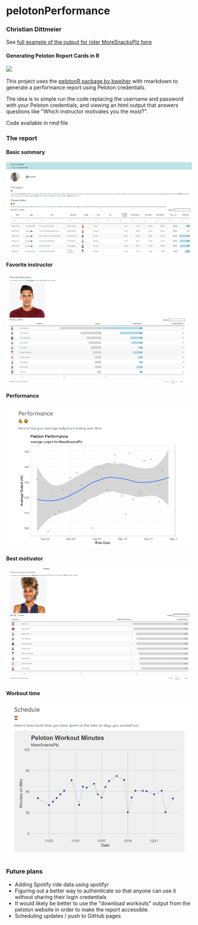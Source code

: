 # pelotonPerformance

### Christian Dittmeier

See [full example of the output for rider MoreSnacksPlz here](https://cdittmeier.github.io/pelotonPerformance/moresnacksplz)

#### Generating Peloton Report Cards in R

![](https://media.giphy.com/media/8kJxY6NgLtfAiMRSAB/giphy.gif)

This project uses the [pelotonR package by bweiher](https://github.com/bweiher/pelotonR) with rmarkdown to generate a performance report using Peloton credentials. 

The idea is to simple run the code replacing the username and password with your Peloton credentials, and viewing an html output that answers questions like "Which instructor motivates you the most?". 

Code available in rmd file

### The report

#### Basic summary
![](man/figures/reportExample.png)

#### Favorite instructor
![](man/figures/favoriteInstructor.png)

#### Performance
![](man/figures/performanceExample.png)

#### Best motivator
![](man/figures/bestMotivator.png)

#### Workout time
![](man/figures/workoutMinutes.png)


### Future plans

- Adding Spotify ride data using spotifyr
- Figuring out a better way to authenticate so that anyone can use it without sharing their login credentials
- It would likely be better to use the "download workouts" output from the peloton website in order to make the report accessible. 
- Scheduling updates / push to GitHub pages
